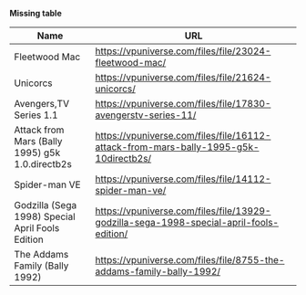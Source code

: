 **Missing table**

| Name | URL |
| ---- | --- |                
| Fleetwood Mac | https://vpuniverse.com/files/file/23024-fleetwood-mac/ |
| Unicorcs | https://vpuniverse.com/files/file/21624-unicorcs/ |
| Avengers,TV Series 1.1 | https://vpuniverse.com/files/file/17830-avengerstv-series-11/ |
| Attack from Mars (Bally 1995) g5k 1.0.directb2s | https://vpuniverse.com/files/file/16112-attack-from-mars-bally-1995-g5k-10directb2s/ |
| Spider-man VE | https://vpuniverse.com/files/file/14112-spider-man-ve/ |
| Godzilla (Sega 1998) Special April Fools Edition | https://vpuniverse.com/files/file/13929-godzilla-sega-1998-special-april-fools-edition/ |
| The Addams Family (Bally 1992) | https://vpuniverse.com/files/file/8755-the-addams-family-bally-1992/ |
